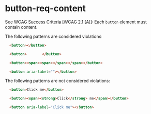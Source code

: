 # button-req-content

See [WCAG Success Criteria \[WCAG 2.1 (A)\]](https://www.w3.org/TR/WCAG22/#name-role-value): Each `button` element must contain content.

The following patterns are considered violations:

```html
  <button></button>
```

```html
  <button>       </button>
```

```html
  <button><span><span></span></span></button>
```

```html
  <button aria-label=""></button>
```

The following patterns are not considered violations:

```html
  <button>Click me</button>
```

```html
  <button><span><strong>Click</strong> me</span></button>
```

```html
  <button aria-label="Click me"></button>
```
